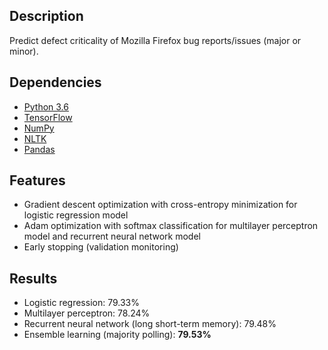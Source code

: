 ## Description
Predict defect criticality of Mozilla Firefox bug reports/issues (major or minor).

## Dependencies
* [Python 3.6](https://www.python.org/)
* [TensorFlow](https://www.tensorflow.org/)
* [NumPy](http://www.numpy.org/)
* [NLTK](http://www.nltk.org/)
* [Pandas](http://pandas.pydata.org/)

## Features
* Gradient descent optimization with cross-entropy minimization for logistic regression model
* Adam optimization with softmax classification for multilayer perceptron model and recurrent neural network model
* Early stopping (validation monitoring)

## Results
* Logistic regression: 79.33%
* Multilayer perceptron: 78.24%
* Recurrent neural network (long short-term memory): 79.48%
* Ensemble learning (majority polling): **79.53%**